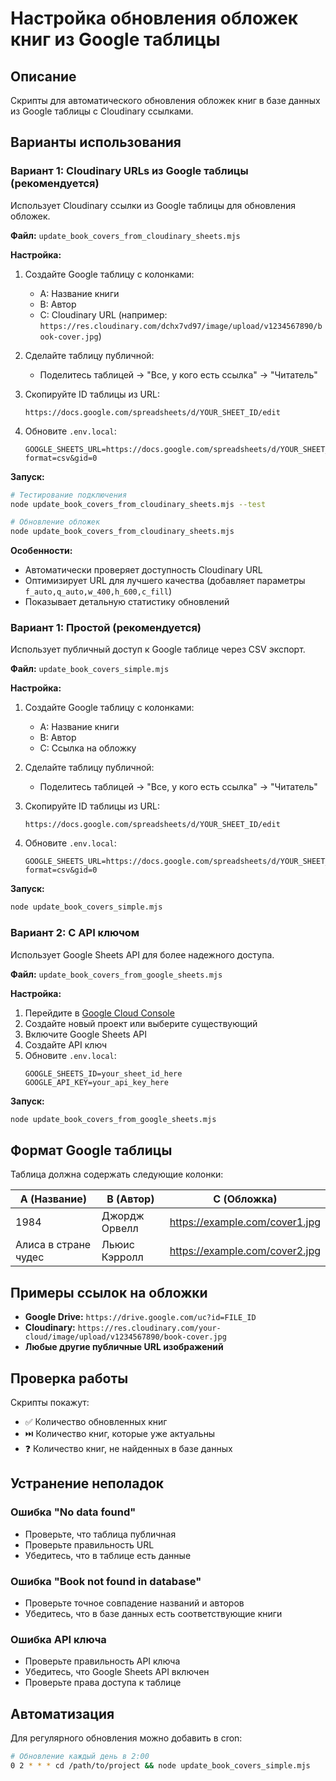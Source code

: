 # Настройка обновления обложек книг из Google таблицы

## Описание

Скрипты для автоматического обновления обложек книг в базе данных из Google таблицы с Cloudinary ссылками.

## Варианты использования

### Вариант 1: Cloudinary URLs из Google таблицы (рекомендуется)

Использует Cloudinary ссылки из Google таблицы для обновления обложек.

**Файл:** `update_book_covers_from_cloudinary_sheets.mjs`

**Настройка:**
1. Создайте Google таблицу с колонками:
   - A: Название книги
   - B: Автор  
   - C: Cloudinary URL (например: `https://res.cloudinary.com/dchx7vd97/image/upload/v1234567890/book-cover.jpg`)

2. Сделайте таблицу публичной:
   - Поделитесь таблицей → "Все, у кого есть ссылка" → "Читатель"

3. Скопируйте ID таблицы из URL:
   ```
   https://docs.google.com/spreadsheets/d/YOUR_SHEET_ID/edit
   ```

4. Обновите `.env.local`:
   ```env
   GOOGLE_SHEETS_URL=https://docs.google.com/spreadsheets/d/YOUR_SHEET_ID/export?format=csv&gid=0
   ```

**Запуск:**
```bash
# Тестирование подключения
node update_book_covers_from_cloudinary_sheets.mjs --test

# Обновление обложек
node update_book_covers_from_cloudinary_sheets.mjs
```

**Особенности:**
- Автоматически проверяет доступность Cloudinary URL
- Оптимизирует URL для лучшего качества (добавляет параметры `f_auto,q_auto,w_400,h_600,c_fill`)
- Показывает детальную статистику обновлений

### Вариант 1: Простой (рекомендуется)

Использует публичный доступ к Google таблице через CSV экспорт.

**Файл:** `update_book_covers_simple.mjs`

**Настройка:**
1. Создайте Google таблицу с колонками:
   - A: Название книги
   - B: Автор
   - C: Ссылка на обложку

2. Сделайте таблицу публичной:
   - Поделитесь таблицей → "Все, у кого есть ссылка" → "Читатель"

3. Скопируйте ID таблицы из URL:
   ```
   https://docs.google.com/spreadsheets/d/YOUR_SHEET_ID/edit
   ```

4. Обновите `.env.local`:
   ```env
   GOOGLE_SHEETS_URL=https://docs.google.com/spreadsheets/d/YOUR_SHEET_ID/export?format=csv&gid=0
   ```

**Запуск:**
```bash
node update_book_covers_simple.mjs
```

### Вариант 2: С API ключом

Использует Google Sheets API для более надежного доступа.

**Файл:** `update_book_covers_from_google_sheets.mjs`

**Настройка:**
1. Перейдите в [Google Cloud Console](https://console.cloud.google.com/)
2. Создайте новый проект или выберите существующий
3. Включите Google Sheets API
4. Создайте API ключ
5. Обновите `.env.local`:
   ```env
   GOOGLE_SHEETS_ID=your_sheet_id_here
   GOOGLE_API_KEY=your_api_key_here
   ```

**Запуск:**
```bash
node update_book_covers_from_google_sheets.mjs
```

## Формат Google таблицы

Таблица должна содержать следующие колонки:

| A (Название) | B (Автор) | C (Обложка) |
|--------------|-----------|-------------|
| 1984 | Джордж Орвелл | https://example.com/cover1.jpg |
| Алиса в стране чудес | Льюис Кэрролл | https://example.com/cover2.jpg |

## Примеры ссылок на обложки

- **Google Drive:** `https://drive.google.com/uc?id=FILE_ID`
- **Cloudinary:** `https://res.cloudinary.com/your-cloud/image/upload/v1234567890/book-cover.jpg`
- **Любые другие публичные URL изображений**

## Проверка работы

Скрипты покажут:
- ✅ Количество обновленных книг
- ⏭️ Количество книг, которые уже актуальны
- ❓ Количество книг, не найденных в базе данных

## Устранение неполадок

### Ошибка "No data found"
- Проверьте, что таблица публичная
- Проверьте правильность URL
- Убедитесь, что в таблице есть данные

### Ошибка "Book not found in database"
- Проверьте точное совпадение названий и авторов
- Убедитесь, что в базе данных есть соответствующие книги

### Ошибка API ключа
- Проверьте правильность API ключа
- Убедитесь, что Google Sheets API включен
- Проверьте права доступа к таблице

## Автоматизация

Для регулярного обновления можно добавить в cron:
```bash
# Обновление каждый день в 2:00
0 2 * * * cd /path/to/project && node update_book_covers_simple.mjs
```